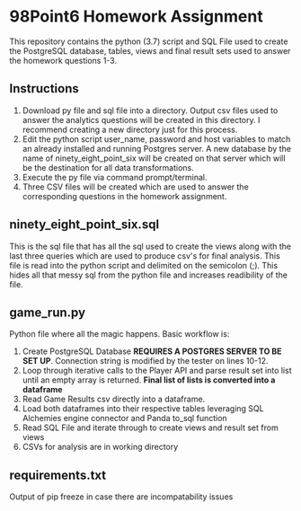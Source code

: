 # 98Point6 Homework Assignment
This repository contains the python (3.7) script and SQL File used to create the PostgreSQL database, tables, views and final result sets used to answer the homework questions 1-3.

## Instructions
  1. Download py file and sql file into a directory. Output csv files used to answer the analytics questions will be created in this directory. I recommend creating a new directory just for this process.
  2. Edit the python script user_name, password and host variables to match an already installed and running Postgres server. A new database by the name of ninety_eight_point_six will be created on that server which will be the destination for all data transformations.
  3. Execute the py file via command prompt/terminal.
  4. Three CSV files will be created which are used to answer the corresponding questions in the homework assignment.

## ninety_eight_point_six.sql
This is the sql file that has all the sql used to create the views along with the last three queries which are used to produce csv's for final analysis. This file is read into the python script and delimited on the semicolon (;). This hides all that messy sql from the python file and increases readibility of the file.

## game_run.py
Python file where all the magic happens. Basic workflow is:
  1. Create PostgreSQL Database __REQUIRES A POSTGRES SERVER TO BE SET UP__. Connection string is modified by the tester on lines 10-12. 
  2. Loop through iterative calls to the Player API and parse result set into list until an empty array is returned. __Final list of lists is converted into a dataframe__
  3. Read Game Results csv directly into a dataframe. 
  4. Load both dataframes into their respective tables leveraging SQL Alchemies engine connector and Panda to_sql function
  5. Read SQL File and iterate through to create views and result set from views
  6. CSVs for analysis are in working directory

## requirements.txt
Output of pip freeze in case there are incompatability issues

